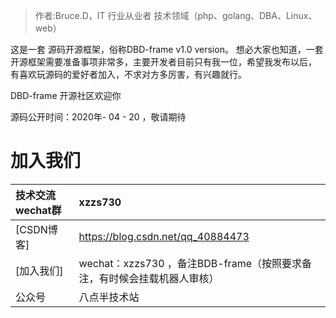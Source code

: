 

<!-- markdownlint-disable -->

> 作者:Bruce.D，IT 行业从业者 技术领域（php、golang、DBA、Linux、web）

<!-- more -->

这是一套 源码开源框架，俗称DBD-frame v1.0 version。
想必大家也知道，一套开源框架需要准备事项非常多，主要开发者目前只有我一位，希望我发布以后，
有喜欢玩源码的爱好者加入，不求对方多厉害，有兴趣就行。

DBD-frame 开源社区欢迎你

源码公开时间：2020年- 04 - 20 ，敬请期待

加入我们
===========================

| 技术交流wechat群 | xzzs730 |
| :------------- | :----------- |
| [CSDN博客]| https://blog.csdn.net/qq_40884473 |
| [加入我们] | wechat：xzzs730 ，备注BDB-frame（按照要求备注，有时候会挂载机器人审核） |
| 公众号 | 八点半技术站 |
